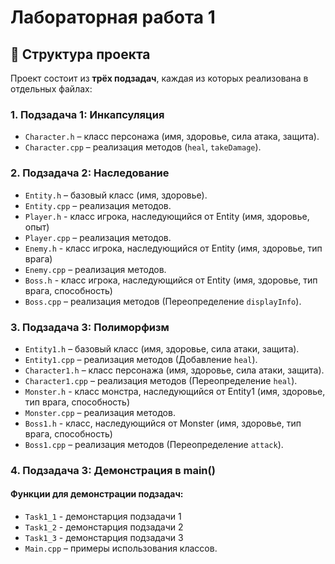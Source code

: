 # Лабораторная работа 1

## 📂 Структура проекта  
Проект состоит из **трёх подзадач**, каждая из которых реализована в отдельных файлах:  

### **1. Подзадача 1: Инкапсуляция**  
- `Character.h` – класс персонажа (имя, здоровье, сила атака, защита).  
- `Сharacter.cpp` – реализация методов (`heal`, `takeDamage`).  

### **2. Подзадача 2: Наследование**  
- `Entity.h` – базовый класс (имя, здоровье).  
- `Entity.cpp` – реализация методов.
- `Player.h` - класс игрока, наследующийся от Entity (имя, здоровье, опыт)
- `Player.cpp` – реализация методов.  
- `Enemy.h` - класс игрока, наследующийся от Entity (имя, здоровье, тип врага)
- `Enemy.cpp` – реализация методов.  
- `Boss.h` - класс игрока, наследующийся от Entity (имя, здоровье, тип врага, способность)
- `Boss.cpp` – реализация методов (Переопределение `displayInfo`).  

### **3. Подзадача 3: Полиморфизм**  
- `Entity1.h` – базовый класс (имя, здоровье, сила атаки, защита).  
- `Entity1.cpp` – реализация методов (Добавление `heal`).
- `Character1.h` – класс персонажа (имя, здоровье, сила атаки, защита).  
- `Сharacter1.cpp` – реализация методов (Переопределение `heal`).  
- `Monster.h` - класс монстра, наследующийся от Entity1 (имя, здоровье, тип врага, способность)
- `Monster.cpp` – реализация методов.  
- `Boss1.h` - класс, наследующийся от Monster (имя, здоровье, тип врага, способность)
- `Boss1.cpp` – реализация методов (Переопределение `attack`).  


### **4. Подзадача 3: Демонстрация в main()**  
#### **Функции для демонстрации подзадач:**
- `Task1_1` - демонстарция подзадачи 1
- `Task1_2` - демонстарция подзадачи 2
- `Task1_3` - демонстарция подзадачи 3
- `Main.cpp` – примеры использования классов.  
